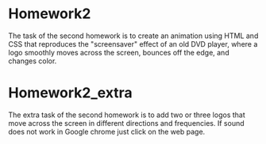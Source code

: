 # Homework2
The task of the second homework is to create an animation using HTML and CSS that reproduces the "screensaver" effect of an old DVD player, where a logo smoothly moves across the screen, bounces off the edge, and changes color.

# Homework2_extra
The extra task of the second homework is to add two or three logos that move across the screen in different directions and frequencies. If sound does not work in Google chrome just click on the web page.
